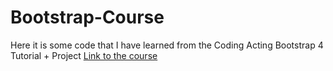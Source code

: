 # Bootstrap-Course
Here it is some code that I have learned from the Coding Acting Bootstrap 4 Tutorial + Project
[Link to the course](https://www.youtube.com/watch?v=Uhy3gtZoeOM&list=WL&index=70&t=3655s)
